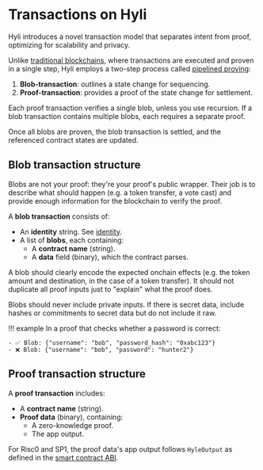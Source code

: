 # Transactions on Hyli

Hyli introduces a novel transaction model that separates intent from proof, optimizing for scalability and privacy.

Unlike [traditional blockchains](./hyli-vs-vintage-blockchains.md), where transactions are executed and proven in a single step, Hyli employs a two-step process called [pipelined proving](./pipelined-proving.md):

1. **Blob-transaction**: outlines a state change for sequencing.
2. **Proof-transaction**: provides a proof of the state change for settlement.

Each proof transaction verifies a single blob, unless you use recursion. If a blob transaction contains multiple blobs, each requires a separate proof.

Once all blobs are proven, the blob transaction is settled, and the referenced contract states are updated.

## Blob transaction structure

Blobs are not your proof: they're your proof's public wrapper. Their job is to describe what should happen (e.g. a token transfer, a vote cast) and provide enough information for the blockchain to verify the proof.

A **blob transaction** consists of:

- An **identity** string. See [identity](./identity.md).
- A list of **blobs**, each containing:
    - A **contract name** (string).
    - A **data** field (binary), which the contract parses.

A blob should clearly encode the expected onchain effects (e.g. the token amount and destination, in the case of a token transfer). It should not duplicate all proof inputs just to "explain" what the proof does.

Blobs should never include private inputs. If there is secret data, include hashes or commitments to secret data but do not include it raw.

!!! example
    In a proof that checks whether a password is correct:

    - ✅ Blob: {"username": "bob", "password_hash": "0xabc123"}
    - ❌ Blob: {"username": "bob", "password": "hunter2"}

## Proof transaction structure

A **proof transaction** includes:

- A **contract name** (string).
- **Proof data** (binary), containing:
    - A zero-knowledge proof.
    - The app output.

For Risc0 and SP1, the proof data's app output follows `HyleOutput` as defined in the [smart contract ABI](./apps.md#smart-contract-abi).
